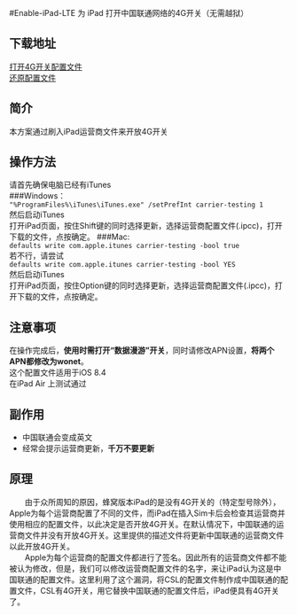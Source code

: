 #Enable-iPad-LTE
为 iPad 打开中国联通网络的4G开关（无需越狱）

下载地址
---
[打开4G开关配置文件](https://github.com/SCFWSE/Enable-iPad-LTE/raw/master/Unicom-CSL.ipcc)<br/>
[还原配置文件](https://github.com/SCFWSE/Enable-iPad-LTE/raw/master/Unicom_Restore.ipcc)<br/>

简介
---
本方案通过刷入iPad运营商文件来开放4G开关

操作方法
---
请首先确保电脑已经有iTunes<br/>
###Windows：<br/>
`"%ProgramFiles%\iTunes\iTunes.exe" /setPrefInt carrier-testing 1`<br/>
然后启动iTunes<br/>
打开iPad页面，按住Shift键的同时选择更新，选择运营商配置文件(.ipcc)，打开下载的文件，点按确定。
###Mac:<br/>
`defaults write com.apple.itunes carrier-testing -bool true`<br/>
若不行，请尝试<br/>
`defaults write com.apple.itunes carrier-testing -bool YES`<br/>
然后启动iTunes<br/>
打开iPad页面，按住Option键的同时选择更新，选择运营商配置文件(.ipcc)，打开下载的文件，点按确定。

注意事项
---
在操作完成后，**使用时需打开“数据漫游”开关**，同时请修改APN设置，**将两个APN都修改为wonet**。<br/>
这个配置文件适用于iOS 8.4<br/>
在iPad Air 上测试通过

副作用
---
* 中国联通会变成英文
* 经常会提示运营商更新，**千万不要更新**<br/>

原理
---
　　由于众所周知的原因，蜂窝版本iPad的是没有4G开关的（特定型号除外），Apple为每个运营商配置了不同的文件，而iPad在插入Sim卡后会检查其运营商并使用相应的配置文件，以此决定是否开放4G开关。在默认情况下，中国联通的运营商文件并没有开放4G开关。这里提供的描述文件将更新中国联通的运营商文件以此开放4G开关。<br/>
　　Apple为每个运营商的配置文件都进行了签名。因此所有的运营商文件都不能被认为修改，但是，我们可以修改运营商配置文件的名字，来让iPad认为这是中国联通的配置文件。这里利用了这个漏洞，将CSL的配置文件制作成中国联通的配置文件，CSL有4G开关，用它替换中国联通的配置文件后，iPad便具有4G开关了。

